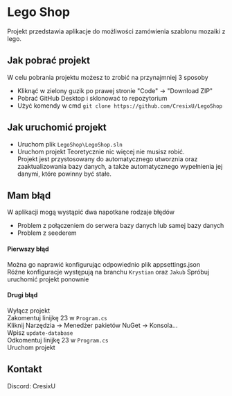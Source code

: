
# Lego Shop

Projekt przedstawia aplikacje do możliwości zamówienia szablonu mozaiki z lego.


## Jak pobrać projekt

W celu pobrania projektu możesz to zrobić na przynajmniej 3 sposoby
- Kliknąć w zielony guzik po prawej stronie "Code" -> "Download ZIP"
- Pobrać GitHub Desktop i sklonować to repozytorium
- Użyć komendy w cmd `git clone https://github.com/CresixU/LegoShop` 



## Jak uruchomić projekt

- Uruchom plik `LegoShop\LegoShop.sln`
- Uruchom projekt
Teoretycznie nic więcej nie musisz robić. \
Projekt jest przystosowany do automatycznego utworznia oraz zaaktualizowania bazy danych, a także automatycznego wypełnienia jej danymi, które powinny być stałe. 

    
## Mam błąd
W aplikacji mogą wystąpić dwa napotkane rodzaje błędów
- Problem z połączeniem do serwera bazy danych lub samej bazy danych
- Problem z seederem

#### Pierwszy błąd
Można go naprawić konfigurując odpowiednio plik appsettings.json \
Różne konfiguracje występują na branchu `Krystian` oraz `Jakub`
Spróbuj uruchomić projekt ponownie

#### Drugi błąd

Wyłącz projekt \
Zakomentuj linijkę 23 w `Program.cs` \
Kliknij Narzędzia -> Menedżer pakietów NuGet -> Konsola... \
Wpisz `update-database` \
Odkomentuj linijkę 23 w `Program.cs` \
Uruchom projekt 


## Kontakt
Discord: CresixU



